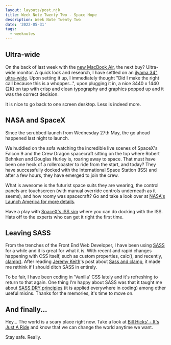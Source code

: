 ```yaml
---
layout: layouts/post.njk
title: Week Note Twenty Two - Space Hope
description: Week Note Twenty Two
date: '2022-05-31'
tags:
  - weeknotes
---
```


## Ultra-wide

On the back of last week with the [new MacBook Air](https://craigbutcher.io/notes/2020/weeknotes-21/), the next buy? Ultra-wide monitor. A quick look and research, I have settled on an [ilyama 34" ultra-wide](https://iiyama.com/gb_en/products/prolite-xub3493wqsu-b1/). Upon setting it up, I immediately thought "Did I make the right call because this is a whopper...", upon plugging it in, a nice 3440 x 1440 (2K) on tap with crisp and clean typography and graphics popped up and it was the correct decision.

It is nice to go back to one screen desktop. Less is indeed more.

## NASA and SpaceX

Since the scrubbed launch from Wednesday 27th May, the go ahead happened last night to launch.

We huddled on the sofa watching the incredible live scenes of SpaceX's Falcon 9 and the Crew Dragon spacecraft sitting on the top where Robert Behnken and Douglas Hurley is, roaring away to space. That must have been one heck of a rollercoaster to ride from the start, and today? They have successfully docked with the International Space Station (ISS) and after a few hours, they have emerged to join the crew.

What is awesome is the futurist space suits they are wearing, the control panels are touchscreen (with manual override controls underneath as it seems), and how roomy was spacecraft? Go and take a look over at [NASA's Launch America for more details](https://www.nasa.gov/specials/dm2/).

Have a play with [SpaceX's ISS sim](https://iss-sim.spacex.com) where you can do docking with the ISS. Hats off to the experts who can get it right the first time.

## Leaving SASS

From the trenches of the Front End Web Developer, I have been using [SASS](https://sass-lang.com) for a while and it is great for what it is. With recent and rapid changes happening with CSS itself, such as custom properties, calc(), and recently, [clamp()](https://developer.mozilla.org/en-US/docs/Web/CSS/clamp). After reading [Jeremy Keith](https://adactio.com/)'s post about [Sass and clamp](https://adactio.com/journal/16887), it made me rethink if I should ditch SASS in entirely.

To be fair, I have been coding in 'Vanilla' CSS lately and it's refreshing to return to that again. One thing I'm happy about SASS was that it taught me about [SASS DRY principles](https://alistapart.com/article/dry-ing-out-your-sass-mixins/) (it is applied everywhere in coding) among other useful mixins. Thanks for the memories, it's time to move on.

## And finally...

Hey... The world is a scary place right now. Take a look at [Bill Hicks' - It's Just A Ride](https://www.youtube.com/watch?v=lqv8Os-AdUo) and know that we can change the world anytime we want.

Stay safe. Really.
